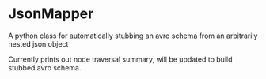 # JsonMapper
 A python class for automatically stubbing an avro schema from an arbitrarily nested json object

Currently prints out node traversal summary, will be updated to build stubbed avro schema.
